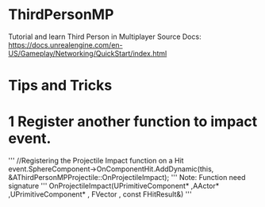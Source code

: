 # ThirdPersonMP

Tutorial and learn Third Person in Multiplayer
Source Docs: https://docs.unrealengine.com/en-US/Gameplay/Networking/QuickStart/index.html

# Tips and Tricks

# 1 Register another function to impact event.

'''
//Registering the Projectile Impact function on a Hit event.SphereComponent->OnComponentHit.AddDynamic(this, &AThirdPersonMPProjectile::OnProjectileImpact);
'''
Note: Function need signature
'''
OnProjectileImpact(UPrimitiveComponent* ,AActor* ,UPrimitiveComponent* , FVector , const FHitResult&)
'''
